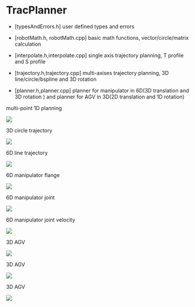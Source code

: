 # TracPlanner

- [typesAndErrors.h]
    user defined types and errors

- [robotMath.h, robotMath.cpp]
    basic math functions, vector/circle/matrix calculation

- [interpolate.h,interpolate.cpp]
    single axis trajectory planning, T profile and S profile

- [trajectory.h,trajectory.cpp]
    multi-axises trajectory planning, 3D line/circle/bspline and 3D rotation

- [planner.h,planner.cpp]
    planner for manipulator in 6D(3D translation and 3D rotation ) and planner for AGV in 3D(2D translation and 1D rotation)






 multi-point 1D planning
 
![](https://github.com/githubdu/TracPlanner/blob/master/data/img/1.png)
                             





3D circle trajectory

![](https://github.com/githubdu/TracPlanner/blob/master/data/img/2.png)
                                





6D line trajectory

![](https://github.com/githubdu/TracPlanner/blob/master/data/img/3.png)
                                 





6D manipulator flange 

![](https://github.com/githubdu/TracPlanner/blob/master/data/img/4.png)
                               





6D manipulator joint

![](https://github.com/githubdu/TracPlanner/blob/master/data/img/5.png)
                               





6D manipulator joint velocity

![](https://github.com/githubdu/TracPlanner/blob/master/data/img/6.png)
                          





3D AGV

![](https://github.com/githubdu/TracPlanner/blob/master/data/img/7.png)
                                    
                                    
                                    
                                    
                                    

3D AGV

![](https://github.com/githubdu/TracPlanner/blob/master/data/img/8.png)
                                     





3D AGV

![](https://github.com/githubdu/TracPlanner/blob/master/data/img/9.png)
                                     
